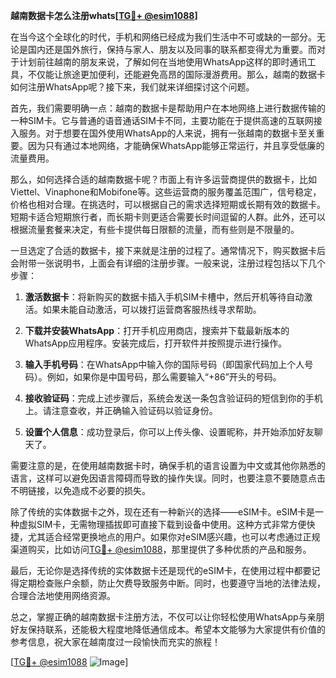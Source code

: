 **越南数据卡怎么注册whats[[TG💪+ @esim1088](https://t.me/s/esim1088)]**

在当今这个全球化的时代，手机和网络已经成为我们生活中不可或缺的一部分。无论是国内还是国外旅行，保持与家人、朋友以及同事的联系都变得尤为重要。而对于计划前往越南的朋友来说，了解如何在当地使用WhatsApp这样的即时通讯工具，不仅能让旅途更加便利，还能避免高昂的国际漫游费用。那么，越南的数据卡如何注册WhatsApp呢？接下来，我们就来详细探讨这个问题。

首先，我们需要明确一点：越南的数据卡是帮助用户在本地网络上进行数据传输的一种SIM卡。它与普通的语音通话SIM卡不同，主要功能在于提供高速的互联网接入服务。对于想要在国外使用WhatsApp的人来说，拥有一张越南的数据卡至关重要。因为只有通过本地网络，才能确保WhatsApp能够正常运行，并且享受低廉的流量费用。

那么，如何选择合适的越南数据卡呢？市面上有许多运营商提供的数据卡，比如Viettel、Vinaphone和Mobifone等。这些运营商的服务覆盖范围广，信号稳定，价格也相对合理。在挑选时，可以根据自己的需求选择短期或长期有效的数据卡。短期卡适合短期旅行者，而长期卡则更适合需要长时间逗留的人群。此外，还可以根据流量套餐来决定，有些卡提供每日限额的流量，而有些则是不限量的。

一旦选定了合适的数据卡，接下来就是注册的过程了。通常情况下，购买数据卡后会附带一张说明书，上面会有详细的注册步骤。一般来说，注册过程包括以下几个步骤：

1. **激活数据卡**：将新购买的数据卡插入手机SIM卡槽中，然后开机等待自动激活。如果未能自动激活，可以拨打运营商客服热线寻求帮助。
   
2. **下载并安装WhatsApp**：打开手机应用商店，搜索并下载最新版本的WhatsApp应用程序。安装完成后，打开软件并按照提示进行操作。

3. **输入手机号码**：在WhatsApp中输入你的国际号码（即国家代码加上个人号码）。例如，如果你是中国号码，那么需要输入“+86”开头的号码。

4. **接收验证码**：完成上述步骤后，系统会发送一条包含验证码的短信到你的手机上。请注意查收，并正确输入验证码以验证身份。

5. **设置个人信息**：成功登录后，你可以上传头像、设置昵称，并开始添加好友聊天了。

需要注意的是，在使用越南数据卡时，确保手机的语言设置为中文或其他你熟悉的语言，这样可以避免因语言障碍而导致的操作失误。同时，也要注意不要随意点击不明链接，以免造成不必要的损失。

除了传统的实体数据卡之外，现在还有一种新兴的选择——eSIM卡。eSIM卡是一种虚拟SIM卡，无需物理插拔即可直接下载到设备中使用。这种方式非常方便快捷，尤其适合经常更换地点的用户。如果你对eSIM感兴趣，也可以考虑通过正规渠道购买，比如访问[TG💪+ @esim1088](https://t.me/s/esim1088)，那里提供了多种优质的产品和服务。

最后，无论你是选择传统的实体数据卡还是现代的eSIM卡，在使用过程中都要记得定期检查账户余额，防止欠费导致服务中断。同时，也要遵守当地的法律法规，合理合法地使用网络资源。

总之，掌握正确的越南数据卡注册方法，不仅可以让你轻松使用WhatsApp与亲朋好友保持联系，还能极大程度地降低通信成本。希望本文能够为大家提供有价值的参考信息，祝大家在越南度过一段愉快而充实的旅程！

[[TG💪+ @esim1088](https://t.me/s/esim1088) ![Image](https://i.postimg.cc/4NQfJmqS/Snipaste-2025-05-13-00-14-12.png)]